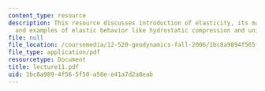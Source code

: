 ```yaml
---
content_type: resource
description: This resource discusses introduction of elasticity, its mathematics,
  and examples of elastic behavior like hydrostatic compression and uniaxial stress.
file: null
file_location: /coursemedia/12-520-geodynamics-fall-2006/1bc8a9894f565f50a58ee41a7d2a8eab_lecture11.pdf
file_type: application/pdf
resourcetype: Document
title: lecture11.pdf
uid: 1bc8a989-4f56-5f50-a58e-e41a7d2a8eab
---
```

